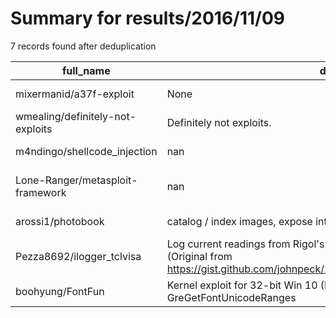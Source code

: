 
# Summary for results/2016/11/09
    
7 records found after deduplication

| full_name | description | html_url | matched_list | matched_count | pushed_at | size | stargazers_count | language | forks_count | vul_ids |
|----------------------------------|--------------------------------------------------------------------------------------------------------------------------------------------------------|-----------------------------------------------------|----------------------------------|-----------------|---------------------------|--------|--------------------|------------|---------------|--------------|
| mixermanid/a37f-exploit | None | https://github.com/mixermanid/a37f-exploit | ['exploit'] | 1 | 2016-11-09 06:55:39+00:00 | 16 | 0 | C | 0 | [] |
| wmealing/definitely-not-exploits | Definitely not exploits. | https://github.com/wmealing/definitely-not-exploits | ['exploit'] | 1 | 2016-11-09 07:50:30+00:00 | 1 | 0 | C | 0 | [] |
| m4ndingo/shellcode_injection | nan | https://github.com/m4ndingo/shellcode_injection | ['shellcode'] | 1 | 2016-11-09 09:23:57+00:00 | 2 | 2 | C++ | 2 | [] |
| Lone-Ranger/metasploit-framework | nan | https://github.com/Lone-Ranger/metasploit-framework | ['metasploit module OR payload'] | 1 | 2016-11-09 14:54:11+00:00 | 0 | 0 | nan | 0 | [] |
| arossi1/photobook | catalog / index images, expose interface for exploitation | https://github.com/arossi1/photobook | ['exploit'] | 1 | 2016-11-09 21:20:18+00:00 | 9 | 0 | Python | 0 | [] |
| Pezza8692/ilogger_tclvisa | Log current readings from Rigol's DM3058 exploiting tclvisa package. (Original from https://gist.github.com/johnpeck/25f5c543cad52033bc1286d5a2484275) | https://github.com/Pezza8692/ilogger_tclvisa | ['exploit'] | 1 | 2016-11-09 23:01:09+00:00 | 4 | 0 | Tcl | 0 | [] |
| boohyung/FontFun | Kernel exploit for 32-bit Win 10 (MS16-106) -- GreGetFontUnicodeRanges | https://github.com/boohyung/FontFun | ['exploit'] | 1 | 2016-11-09 23:48:07+00:00 | 0 | 0 | | 0 | ['MS16-106'] |
